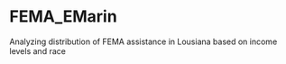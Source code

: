 # FEMA_EMarin
Analyzing distribution of FEMA assistance in Lousiana based on income levels and race
